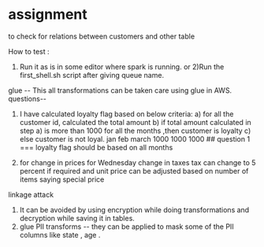 # assignment
to check for relations between customers and other table

How to test :
1) Run it as is in some editor where spark  is running.
or 
2)Run the first_shell.sh script after giving queue name.


glue   -- This all transformations can be taken care using glue in AWS.
questions--
1) I have calculated loyalty flag based on below criteria:
	a) for all the customer id, calculated the total amount
	b) if total amount calculated in step a) is more than 1000 for all the months  ,then  customer is loyalty
	c) else customer is not loyal.
jan feb march 
1000 1000 1000      ## question  1  === loyalty flag   should be based on all months

2) for change in prices for Wednesday
change in taxes 
 tax can change to 5 percent if required and unit price can be adjusted based on number of items saying special price
 

linkage attack 
1) It can be avoided by using encryption while doing transformations and decryption while saving it in tables.
2) glue PII transforms -- they can be applied to mask some of the PII columns like state , age .
